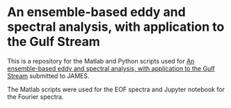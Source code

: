 # An ensemble-based eddy and spectral analysis, with application to the Gulf Stream

This is a repository for the Matlab and Python scripts used for [An
ensemble-based eddy and spectral analysis, with application to the Gulf
Stream]() submitted to JAMES.

The Matlab scripts were used for the EOF spectra and Jupyter notebook for the
Fourier spectra.
